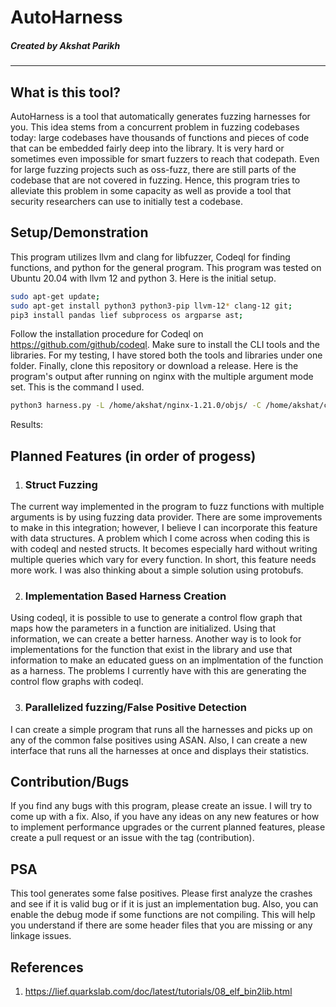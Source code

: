 # AutoHarness
##### Created by Akshat Parikh
***
## What is this tool?
AutoHarness is a tool that automatically generates fuzzing harnesses for you. This idea stems from a concurrent problem in fuzzing codebases today: large codebases have thousands of functions and pieces of code that can be embedded fairly deep into the library. It is very hard or sometimes even impossible for smart fuzzers to reach that codepath. 
Even for large fuzzing projects such as oss-fuzz, there are still parts of the codebase that are not covered in fuzzing. Hence, this program tries to alleviate this problem in some capacity as well as provide a tool that security researchers can use to initially test a codebase.
## Setup/Demonstration
This program utilizes llvm and clang for libfuzzer, Codeql for finding functions, and python for the general program. This program was tested on Ubuntu 20.04 with llvm 12 and python 3. Here is the initial setup.
```bash
sudo apt-get update;
sudo apt-get install python3 python3-pip llvm-12* clang-12 git;
pip3 install pandas lief subprocess os argparse ast;
```
Follow the installation procedure for Codeql on https://github.com/github/codeql.
Make sure to install the CLI tools and the libraries. For my testing, I have stored both the tools and libraries under one folder.
Finally, clone this repository or download a release.
Here is the program's output after running on nginx with the multiple argument mode set. 
This is the command I used. 
```bash
python3 harness.py -L /home/akshat/nginx-1.21.0/objs/ -C /home/akshat/codeql-h/ -M 1 -O /home/akshat/autoharness/ -D nginx -G 1 -Y 1 -F "-I /home/akshat/nginx-1.21.0/objs -I /home/akshat/nginx-1.21.0/src/core -I /home/akshat/nginx-1.21.0/src/event -I /home/akshat/nginx-1.21.0/src/http -I /home/akshat/nginx-1.21.0/src/mail -I /home/akshat/nginx-1.21.0/src/misc -I /home/akshat/nginx-1.21.0/src/os -I /home/akshat/nginx-1.21.0/src/stream -I /home/akshat/nginx-1.21.0/src/os/unix" -X ngx_config.h,ngx_core.h
```
Results:

## Planned Features (in order of progess)
1. ### Struct Fuzzing
The current way implemented in the program to fuzz functions with multiple arguments is by using fuzzing data provider. There are some improvements to make in this integration; however, I believe I can incorporate this feature with data structures. A problem which I come across when coding this is with codeql and nested structs. It becomes especially hard without writing multiple queries which vary for every function. In short, this feature needs more work. I was also thinking about a simple solution using protobufs.

2. ### Implementation Based Harness Creation
Using codeql, it is possible to use to generate a control flow graph that maps how the parameters in a function are initialized. Using that information, we can create a better harness. Another way is to look for implementations for the function that exist in the library and use that information to make an educated guess on an implmentation of the function as a harness. The problems I currently have with this are generating the control flow graphs with codeql.

3. ### Parallelized fuzzing/False Positive Detection
I can create a simple program that runs all the harnesses and picks up on any of the common false positives using ASAN. Also, I can create a new interface that runs all the harnesses at once and displays their statistics.
## Contribution/Bugs
If you find any bugs with this program, please create an issue. I will try to come up with a fix. Also, if you have any ideas on any new features or how to implement performance upgrades or the current planned features, please create a pull request or an issue with the tag (contribution).
## PSA
This tool generates some false positives. Please first analyze the crashes and see if it is valid bug or if it is just an implementation bug. Also, you can enable the debug mode if some functions are not compiling. This will help you understand if there are some header files that you are missing or any linkage issues.
## References
1. https://lief.quarkslab.com/doc/latest/tutorials/08_elf_bin2lib.html
